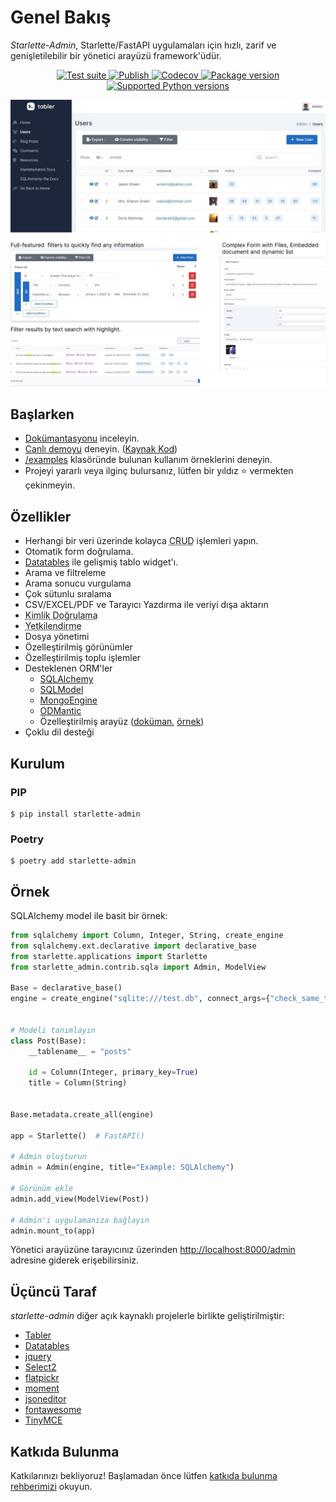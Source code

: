 # Genel Bakış

*Starlette-Admin*, Starlette/FastAPI uygulamaları için hızlı, zarif ve genişletilebilir bir yönetici arayüzü framework'üdür.

<p align="center">
<a href="https://github.com/jowilf/starlette-admin/actions/workflows/test.yml">
    <img src="https://github.com/jowilf/starlette-admin/actions/workflows/test.yml/badge.svg" alt="Test suite">
</a>
<a href="https://github.com/jowilf/starlette-admin/actions">
    <img src="https://github.com/jowilf/starlette-admin/actions/workflows/publish.yml/badge.svg" alt="Publish">
</a>
<a href="https://codecov.io/gh/jowilf/starlette-admin">
    <img src="https://codecov.io/gh/jowilf/starlette-admin/branch/main/graph/badge.svg" alt="Codecov">
</a>
<a href="https://pypi.org/project/starlette-admin/">
    <img src="https://badge.fury.io/py/starlette-admin.svg" alt="Package version">
</a>
<a href="https://pypi.org/project/starlette-admin/">
    <img src="https://img.shields.io/pypi/pyversions/starlette-admin?color=2334D058" alt="Supported Python versions">
</a>
</p>

![Preview image](./images/preview.jpg)

## Başlarken

* [Dokümantasyonu](https://jowilf.github.io/starlette-admin) inceleyin.
* [Canlı demoyu](https://starlette-admin-demo.jowilf.com/) deneyin. ([Kaynak Kod](https://github.com/jowilf/starlette-admin-demo))
* [/examples](https://github.com/jowilf/starlette-admin/tree/main/examples) klasöründe bulunan kullanım örneklerini deneyin.
* Projeyi yararlı veya ilginç bulursanız, lütfen bir yıldız ⭐️ vermekten çekinmeyin.

## Özellikler

- Herhangi bir veri üzerinde kolayca <abbr title="CRUD: Create (Oluşturma), Read (Görüntüleme), Update (Güncelleme), Delete (Silme)">CRUD</abbr> işlemleri yapın.
- Otomatik form doğrulama.
- [Datatables](https://datatables.net/) ile gelişmiş tablo widget'ı.
- Arama ve filtreleme
- Arama sonucu vurgulama
- Çok sütunlu sıralama
- CSV/EXCEL/PDF ve Tarayıcı Yazdırma ile veriyi dışa aktarın
- <abbr title="Authentication">Kimlik Doğrulama</abbr>
- <abbr title="Authorization">Yetkilendirme</abbr>
- Dosya yönetimi
- Özelleştirilmiş görünümler
- Özelleştirilmiş toplu işlemler
- Desteklenen ORM'ler
    * [SQLAlchemy](https://www.sqlalchemy.org/)
    * [SQLModel](https://sqlmodel.tiangolo.com/)
    * [MongoEngine](http://mongoengine.org/)
    * [ODMantic](https://github.com/art049/odmantic/)
    * Özelleştirilmiş arayüz ([doküman](https://jowilf.github.io/starlette-admin/advanced/base-model-view/), [örnek](https://github.com/jowilf/starlette-admin/tree/main/examples/custom-backend))
- Çoklu dil desteği

## Kurulum

### PIP

```shell
$ pip install starlette-admin
```

### Poetry

```shell
$ poetry add starlette-admin
```

## Örnek

SQLAlchemy model ile basit bir örnek:

```python
from sqlalchemy import Column, Integer, String, create_engine
from sqlalchemy.ext.declarative import declarative_base
from starlette.applications import Starlette
from starlette_admin.contrib.sqla import Admin, ModelView

Base = declarative_base()
engine = create_engine("sqlite:///test.db", connect_args={"check_same_thread": False})


# Modeli tanımlayın
class Post(Base):
    __tablename__ = "posts"

    id = Column(Integer, primary_key=True)
    title = Column(String)


Base.metadata.create_all(engine)

app = Starlette()  # FastAPI()

# Admin oluşturun
admin = Admin(engine, title="Example: SQLAlchemy")

# Görünüm ekle
admin.add_view(ModelView(Post))

# Admin'i uygulamanıza bağlayın
admin.mount_to(app)
```

Yönetici arayüzüne tarayıcınız üzerinden [http://localhost:8000/admin](http://localhost:8000/admin) adresine giderek erişebilirsiniz.

## Üçüncü Taraf

*starlette-admin* diğer açık kaynaklı projelerle birlikte geliştirilmiştir:

- [Tabler](https://tabler.io/)
- [Datatables](https://datatables.net/)
- [jquery](https://jquery.com/)
- [Select2](https://select2.org/)
- [flatpickr](https://flatpickr.js.org/)
- [moment](http://momentjs.com/)
- [jsoneditor](https://github.com/josdejong/jsoneditor)
- [fontawesome](https://fontawesome.com/)
- [TinyMCE](https://www.tiny.cloud/)

## Katkıda Bulunma

Katkılarınızı bekliyoruz! Başlamadan önce lütfen [katkıda bulunma rehberimizi](https://github.com/jowilf/starlette-admin/blob/main/CONTRIBUTING.md) okuyun.
